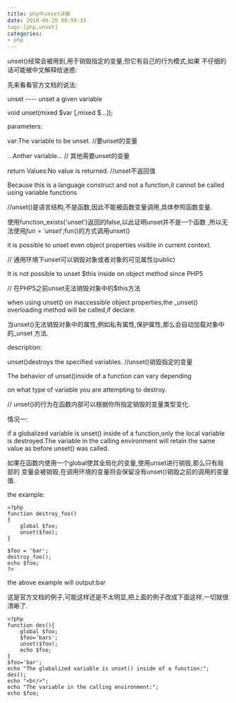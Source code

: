 ```yaml
---
title: php中unset详解
date: 2018-06-20 08:59:33
tags:[php,unset]
categories: 
- php
---
```


unset()经常会被用到,用于销毁指定的变量,但它有自己的行为模式,如果
不仔细的话可能被中文解释给迷惑:

先来看看官方文档的说法:

unset ---- unset a given variable

void unset(mixed $var [,mixed $...]);

parameters:

var:The variable to be unset. //要unset的变量

...Anther variable... // 其他需要unset的变量

return Values:No value is returned.  //unset不返回值


Because this is a language construct and not a function,it
cannot be called using variable functions

//unset()是语言结构,不是函数,因此不能被函数变量调用,具体参照函数变量.

使用function_exists('unset')返回的false,以此证明unset并不是一个函数
,所以无法使用$fun='unset';$fun()的方式调用unset()

it is possible to unset even object properties visible in current context.

// 通用环境下unset可以销毁对象或者对象的可见属性(public)

It is not possible to unset $this inside on object method since PHP5

// 在PHP5之前unset无法销毁对象中的$this方法

when using unset() on inaccessible object properties,the _unset()
overloading method will be called,if declare.

当unset()无法销毁对象中的属性,例如私有属性,保护属性,那么会自动加载对象中的_unset
方法.

description:

unset()destroys the specified variables. //unset()销毁指定的变量

The behavior of unset()inside of a function can vary depending

on what type of variable you are attempting to destroy.

// unset()的行为在函数内部可以根据你所指定销毁的变量类型变化.


情况一:

if a globalized variable is unset() inside of a function,only the local
variable is destroyed.The variable in the calling environment will 
retain the same value as before unset() was called.

如果在函数内使用一个global使其全局化的变量,使用unset进行销毁,那么只有局部的
变量会被销毁,在调用环境的变量将会保留没有unset()销毁之前的调用的变量值.

the example:

    <?php  
    function destroy_foo()   
    {  
        global $foo;  
        unset($foo);  
    }  
      
    $foo = 'bar';  
    destroy_foo();  
    echo $foo;  
    ?>  
    
the above example will output:bar

这是官方文档的例子,可能这样还是不太明显,把上面的例子改成下面这样,一切就很清晰了.

    <?php   
    function des(){  
        global $foo;  
        $foo='bars';  
        unset($foo);  
        echo $foo;  
    }  
    $foo='bar';  
    echo "The globalized variable is unset() inside of a function:";  
    des();  
    echo "<br/>";  
    echo "The variable in the calling environment:";  
    echo $foo;  



